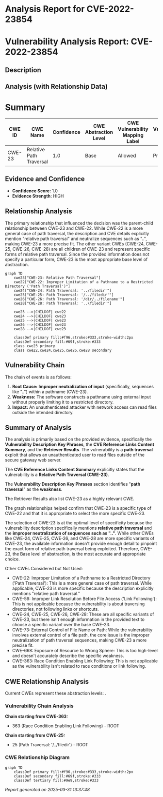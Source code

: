 # Analysis Report for CVE-2022-23854

# Vulnerability Analysis Report: CVE-2022-23854

## Description



## Analysis (with Relationship Data)

# Summary
| CWE ID | CWE Name | Confidence | CWE Abstraction Level | CWE Vulnerability Mapping Label | CWE-Vulnerability Mapping Notes |
|---|---|---|---|---|---|
| CWE-23 | Relative Path Traversal | 1.0 | Base | Allowed | Primary CWE |

## Evidence and Confidence

*   **Confidence Score:** 1.0
*   **Evidence Strength:** HIGH

## Relationship Analysis
The primary relationship that influenced the decision was the parent-child relationship between CWE-23 and CWE-22. While CWE-22 is a more general case of path traversal, the description and CVE details explicitly mention "relative path traversal" and neutralize sequences such as "..", making CWE-23 a more precise fit. The other variant CWEs (CWE-24, CWE-25, CWE-26, CWE-28) are all children of CWE-23 and represent specific forms of relative path traversal. Since the provided information does not specify a particular form, CWE-23 is the most appropriate base level of abstraction.

```mermaid
graph TD
    cwe23["CWE-23: Relative Path Traversal"]
    cwe22["CWE-22: Improper Limitation of a Pathname to a Restricted Directory ('Path Traversal')"]
    cwe24["CWE-24: Path Traversal: '../filedir'"]
    cwe25["CWE-25: Path Traversal: '/../filedir'"]
    cwe26["CWE-26: Path Traversal: '/dir/../filename'"]
    cwe28["CWE-28: Path Traversal: '..\filedir'"]

    cwe23 -->|CHILDOF| cwe22
    cwe24 -->|CHILDOF| cwe23
    cwe25 -->|CHILDOF| cwe23
    cwe26 -->|CHILDOF| cwe23
    cwe28 -->|CHILDOF| cwe23

    classDef primary fill:#f96,stroke:#333,stroke-width:2px
    classDef secondary fill:#69f,stroke:#333
    class cwe23 primary
    class cwe22,cwe24,cwe25,cwe26,cwe28 secondary
```

## Vulnerability Chain
The chain of events is as follows:
1.  **Root Cause:** **Improper neutralization of input** (specifically, sequences like "..") within a pathname (CWE-23).
2.  **Weakness:** The software constructs a pathname using external input without properly limiting it to a restricted directory.
3.  **Impact:** An unauthenticated attacker with network access can read files outside the intended directory.

## Summary of Analysis
The analysis is primarily based on the provided evidence, specifically the **Vulnerability Description Key Phrases**, the **CVE Reference Links Content Summary**, and the **Retriever Results**. The vulnerability is a **path traversal** exploit that allows an unauthenticated user to read files outside of the secure gateway web server.

The **CVE Reference Links Content Summary** explicitly states that the vulnerability is a **Relative Path Traversal (CWE-23)**.

The **Vulnerability Description Key Phrases** section identifies "**path traversal**" as the **weakness**.

The Retriever Results also list CWE-23 as a highly relevant CWE.

The graph relationships helped confirm that CWE-23 is a specific type of CWE-22 and that it is appropriate to select the more specific CWE-23.

The selection of CWE-23 is at the optimal level of specificity because the vulnerability description specifically mentions **relative path traversal** and the **improper neutralization of sequences such as ".."**. While other CWEs like CWE-24, CWE-25, CWE-26, and CWE-28 are more specific variants of CWE-23, the available information doesn't provide enough detail to pinpoint the exact form of relative path traversal being exploited. Therefore, CWE-23, the Base level of abstraction, is the most accurate and appropriate choice.

Other CWEs Considered but Not Used:

*   CWE-22: Improper Limitation of a Pathname to a Restricted Directory ('Path Traversal'): This is a more general case of path traversal. While applicable, CWE-23 is more specific because the description explicitly mentions "relative path traversal."
*   CWE-59: Improper Link Resolution Before File Access ('Link Following'): This is not applicable because the vulnerability is about traversing directories, not following links or shortcuts.
*   CWE-24, CWE-25, CWE-26, CWE-28: These are all specific variants of CWE-23, but there isn't enough information in the provided text to choose a specific variant over the base CWE-23.
*   CWE-73: External Control of File Name or Path: While the vulnerability involves external control of a file path, the core issue is the improper neutralization of path traversal sequences, making CWE-23 a more precise fit.
*   CWE-668: Exposure of Resource to Wrong Sphere: This is too high-level and doesn't accurately describe the specific weakness.
*   CWE-363: Race Condition Enabling Link Following: This is not applicable as the vulnerability isn't related to race conditions or link following.


## CWE Relationship Analysis

Current CWEs represent these abstraction levels: .


### Vulnerability Chain Analysis

**Chain starting from CWE-363:**
- 363 (Race Condition Enabling Link Following) - ROOT


**Chain starting from CWE-25:**
- 25 (Path Traversal: '/../filedir') - ROOT



### CWE Relationship Diagram

```mermaid
graph TD
    classDef primary fill:#f96,stroke:#333,stroke-width:2px
    classDef secondary fill:#69f,stroke:#333
    classDef tertiary fill:#9e9,stroke:#333
```



*Report generated on 2025-03-31 13:37:48*
